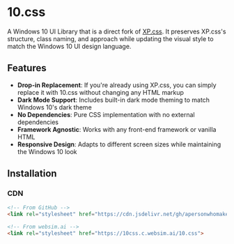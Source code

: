 # 10.css

A Windows 10 UI Library that is a direct fork of [XP.css](https://github.com/botoxparty/XP.css). 
It preserves XP.css's structure, class naming, and approach while updating the visual style to match 
the Windows 10 UI design language.

## Features

- **Drop-in Replacement**: If you're already using XP.css, you can simply replace it with 10.css without changing any HTML markup
- **Dark Mode Support**: Includes built-in dark mode theming to match Windows 10's dark theme
- **No Dependencies**: Pure CSS implementation with no external dependencies
- **Framework Agnostic**: Works with any front-end framework or vanilla HTML
- **Responsive Design**: Adapts to different screen sizes while maintaining the Windows 10 look

## Installation

### CDN
```html
<!-- From GitHub -->
<link rel="stylesheet" href="https://cdn.jsdelivr.net/gh/apersonwhomakesstuff/10.css@main/10.css">

<!-- From websim.ai -->
<link rel="stylesheet" href="https://10css.c.websim.ai/10.css">